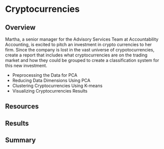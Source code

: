 # Cryptocurrencies

## Overview

Martha, a senior manager for the Advisory Services Team at Accountability Accounting,  is excited to pitch an investment in crypto currencies to her firm. Since the company is lost in the vast universe of crypotocurrencies, create a report that includes what cryptocurrencies are on the trading market and how they could be grouped to create a classification system for this new investment.

- Preprocessing the Data for PCA
- Reducing Data Dimensions Using PCA
- Clustering Cryptocurrencies Using K-means
- Visualizing Cryptocurrencies Results

## Resources


## Results


## Summary
